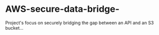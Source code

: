 # AWS-secure-data-bridge-
Project's focus on securely bridging the gap between an API and an S3 bucket...
